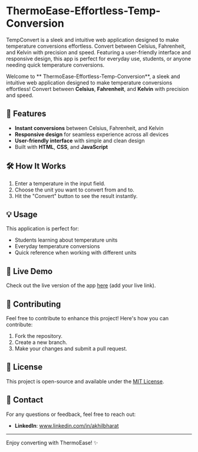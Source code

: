 # ThermoEase-Effortless-Temp-Conversion
TempConvert is a sleek and intuitive web application designed to make temperature conversions effortless. Convert between Celsius, Fahrenheit, and Kelvin with precision and speed. Featuring a user-friendly interface and responsive design, this app is perfect for everyday use, students, or anyone needing quick temperature conversions.

Welcome to ** ThermoEase-Effortless-Temp-Conversion**, a sleek and intuitive web application designed to make temperature conversions effortless! Convert between **Celsius**, **Fahrenheit**, and **Kelvin** with precision and speed.

## 🚀 Features

- **Instant conversions** between Celsius, Fahrenheit, and Kelvin
- **Responsive design** for seamless experience across all devices
- **User-friendly interface** with simple and clean design
- Built with **HTML**, **CSS**, and **JavaScript**

## 🛠️ How It Works

1. Enter a temperature in the input field.
2. Choose the unit you want to convert from and to.
3. Hit the "Convert" button to see the result instantly.

## 💡 Usage

This application is perfect for:
- Students learning about temperature units
- Everyday temperature conversions
- Quick reference when working with different units

## 🎉 Live Demo

Check out the live version of the app [here](#) (add your live link).

## 🤝 Contributing

Feel free to contribute to enhance this project! Here's how you can contribute:
1. Fork the repository.
2. Create a new branch.
3. Make your changes and submit a pull request.

## 📝 License

This project is open-source and available under the [MIT License](LICENSE).

## 💬 Contact

For any questions or feedback, feel free to reach out:
- **LinkedIn**: www.linkedin.com/in/akhilbharat

---

Enjoy converting with ThermoEase! ✨
